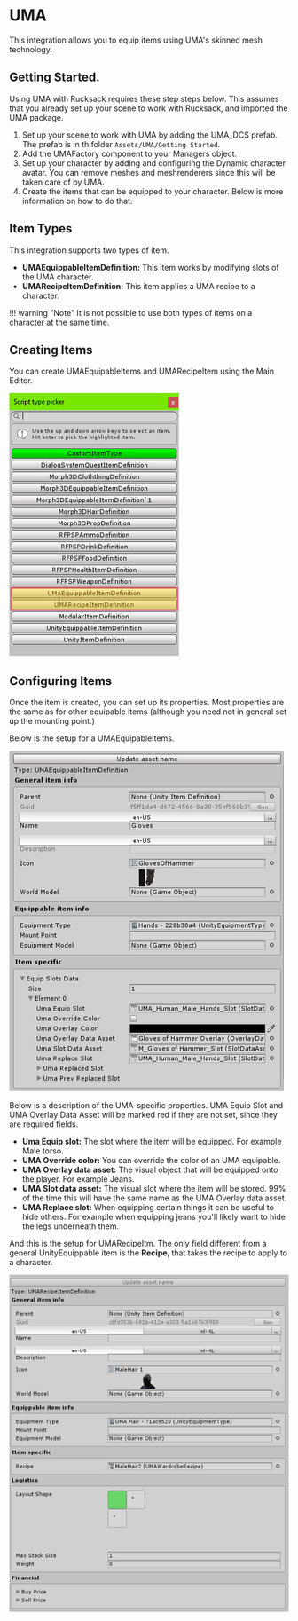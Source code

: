 # UMA
This integration allows you to equip items using UMA's skinned mesh technology.

## Getting Started.

Using UMA with Rucksack requires these step steps below. This assumes that you already set up your scene to work with Rucksack, and imported the UMA package. 

1. Set up your scene to work with UMA by adding the UMA_DCS prefab. The prefab is in th folder `Assets/UMA/Getting Started`.
2. Add the UMAFactory component to your Managers object.
3. Set up your character by adding and configuring the Dynamic character avatar. You can remove meshes and meshrenderers since this will be taken care of by UMA.
4. Create the items that can be equipped to your character. Below is more information on how to do that.

## Item Types

This integration supports two types of item.

- **UMAEquippableItemDefinition:** This item works by modifying slots of the UMA character.
- **UMARecipeItemDefinition:** This item applies a UMA recipe to a character.

!!! warning "Note"
    It is not possible to use both types of items on a character at the same time.

## Creating Items

You can create UMAEquipableItems and UMARecipeItem using the Main Editor.

![](Assets\UMA_Items.PNG)

## Configuring Items

Once the item is created, you can set up its properties. Most properties are the same as for other equipable items (although you need not in general set up the mounting point.)

Below is the setup for a UMAEquipableItems.

![](Assets\UMA_EditItem.PNG)

Below is a description of the UMA-specific properties. UMA Equip Slot and UMA Overlay Data Asset will be marked red if they are not set, since they are required fields.   

- **Uma Equip slot:** The slot where the item will be equipped. For example Male torso.
- **UMA Override color:** You can override the color of an UMA equipable.
- **UMA Overlay data asset:** The visual object that will be equipped onto the player. For example Jeans.
- **UMA Slot data asset:**  The visual slot where the item will be stored. 99% of the time this will have the same name as the UMA Overlay data asset.
- **UMA Replace slot:** When equipping certain things it can be useful to hide others. For example when equipping jeans you'll likely want to hide the legs underneath them.

And this is the setup for UMARecipeItm. The only field different from a general UnityEquippable item is the **Recipe**, that takes the recipe to apply to a character.

![](Assets\UMA_Recipe_Item.PNG)

